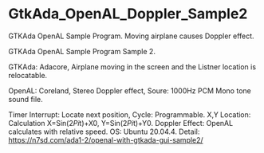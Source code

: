 # GtkAda_OpenAL_Doppler_Sample2
GTKAda OpenAL Sample Program. Moving airplane causes Doppler effect.

GTKAda OpenAL Sample Program Sample 2.

GTKAda: Adacore, Airplane moving in the screen and the Listner location is relocatable.

OpenAL: Coreland, Stereo Doppler effect, Soure: 1000Hz PCM Mono tone sound file.

Timer Interrupt: Locate next position, Cycle: Programmable.
X,Y Location: Calculation X=Sin(2*Pi*t)+X0, Y=Sin(2*Pi*t)+Y0.
Doppler Effect: OpenAL calculates with relative speed.
OS: Ubuntu 20.04.4.
Detail: https://n7sd.com/ada1-2/openal-with-gtkada-gui-sample2/
